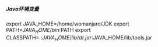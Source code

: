 ##### Java环境变量
export JAVA_HOME=/home/womanjaro/JDK
export PATH=$JAVA_HOME/bin:$PATH
export CLASSPATH=.:$JAVA_HOME/lib/dt.jar:$JAVA_HOME/lib/tools.jar
